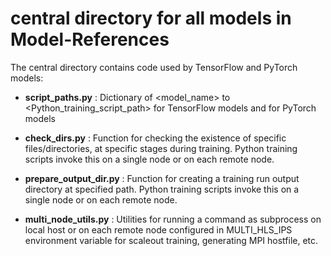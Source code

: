 # central directory for all models in Model-References

The central directory contains code used by TensorFlow and PyTorch models:

- **script_paths.py** : Dictionary of <model_name> to <Python_training_script_path> for TensorFlow models and for PyTorch models

- **check_dirs.py** : Function for checking the existence of specific files/directories, at specific stages during training. Python training scripts invoke this on a single node or on each remote node.

- **prepare_output_dir.py** : Function for creating a training run output directory at specified path. Python training scripts invoke this on a single node or on each remote node.

- **multi_node_utils.py** : Utilities for running a command as subprocess on local host or on each remote node configured in MULTI_HLS_IPS environment variable for scaleout training, generating MPI hostfile, etc.
